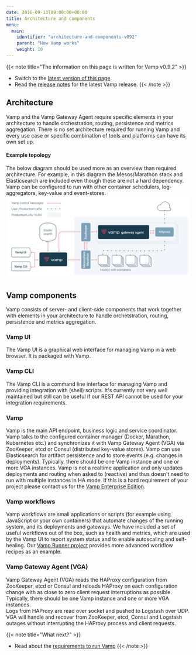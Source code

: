 ```yaml
---
date: 2016-09-13T09:00:00+00:00
title: Architecture and components
menu:
  main:
    identifier: "architecture-and-components-v092"
    parent: "How Vamp works"
    weight: 10
---
```


{{< note title="The information on this page is written for Vamp v0.9.2" >}}

* Switch to the [latest version of this page](/documentation/how-vamp-works/architecture-and-components).
* Read the [release notes](/documentation/release-notes/latest) for the latest Vamp release.
{{< /note >}}

## Architecture
Vamp and the Vamp Gateway Agent require specific elements in your architecture to handle orchestration, routing, persistence and metrics aggregation. There is no set architecture required for running Vamp and every use case or specific combination of tools and platforms can have its own set up.

#### Example topology
The below diagram should be used more as an overview than required architecture. For example, in this diagram the Mesos/Marathon stack and Elasticsearch are included even though these are not a hard dependency. Vamp can be configured to run with other container schedulers, log-aggregators, key-value and event-stores.
![architecture](/images/diagram/v092/Architecture-and-components.svg)

## Vamp components

Vamp consists of server- and client-side components that work together with elements in your architecture to handle orchetstration, routing, persistence and metrics aggregation.


### Vamp UI  
The Vamp UI is a graphical web interface for managing Vamp in a web browser. It is packaged with Vamp.

### Vamp CLI  
The Vamp CLI is a command line interface for managing Vamp and providing integration with (shell) scripts. It's currently not very well maintained but still can be useful if our REST API cannot be used for your integration requirements.

### Vamp  
Vamp is the main API endpoint, business logic and service coordinator. Vamp talks to the configured container manager (Docker, Marathon, Kubernetes etc.) and synchronizes it with Vamp Gateway Agent (VGA)  via ZooKeeper, etcd or Consul (distributed key-value stores). Vamp can use Elasticsearch for artifact persistence and to store events (e.g. changes in deployments). Typically, there should be one Vamp instance and one or more VGA instances. Vamp is not a realtime application and only updates deployments and routing when asked to (reactive) and thus doesn't need to run with multiple instances in HA mode. If this is a hard requirement of your project please contact us for the [Vamp Enterprise Edition](/product/enterprise-edition/).

### Vamp workflows
Vamp workflows are small applications or scripts (for example using JavaScript or your own containers) that automate changes of the running system, and its deployments and gateways. We have included a set of useful workflows out of the box, such as health and metrics, which are used by the Vamp UI to report system status and to enable autoscaling and self-healing. Our [Vamp Runner project](https://github.com/magneticio/vamp-runner/) provides more advanced workflow recipes as an example.

### Vamp Gateway Agent (VGA)  
Vamp Gateway Agent (VGA) reads the HAProxy configuration from ZooKeeper, etcd or Consul and reloads HAProxy on each configuration change with as close to zero client request interruptions as possible. Typically, there should be one Vamp instance and one or more VGA instances.     
Logs from HAProxy are read over socket and pushed to Logstash over UDP.  VGA will handle and recover from ZooKeeper, etcd, Consul and Logstash outages without interrupting the HAProxy process and client requests.  

{{< note title="What next?" >}}
* Read about the [requirements to run Vamp](/documentation/how-vamp-works/v0.9.2/requirements)
{{< /note >}}
